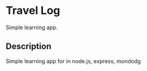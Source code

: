 # Travel Log

Simple learning app.

## Description

Simple learning app for in node.js, express, mondodg
